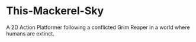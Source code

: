 # This-Mackerel-Sky
A 2D Action Platformer following a conflicted Grim Reaper in a world where humans are extinct.
